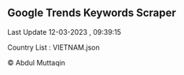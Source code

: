

## Google Trends Keywords Scraper 
 
Last Update 12-03-2023 , 09:39:15

Country List :
VIETNAM.json



© Abdul Muttaqin 
